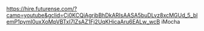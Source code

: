 https://hire.futurense.com/?camp=youtube&gclid=Cj0KCQiAgribBhDkARIsAASA5buDLvz8xcMGUd_5_blemP1pymI0uxXoMpVBTxI7IZsAZ1Fj2UqKHicaAru6EALw_wcB
iMocha
